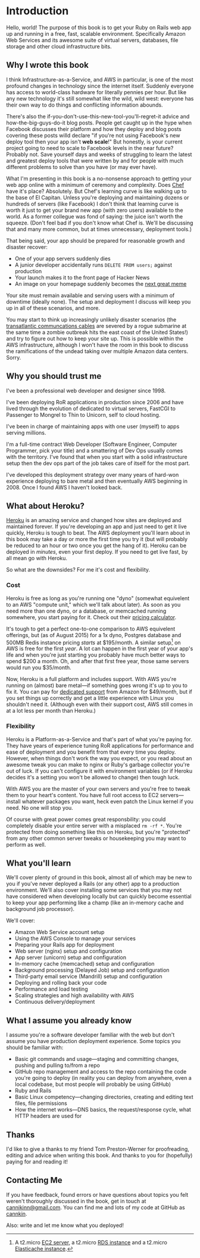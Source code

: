 # Introduction

Hello, world! The purpose of this book is to get your Ruby on Rails web app up and running in a free, fast, scalable environment. Specifically Amazon Web Services and its awesome suite of virtual servers, databases, file storage and other cloud infrastructure bits.

## Why I wrote this book

I think Infrastructure-as-a-Service, and AWS in particular, is one of the most profound changes in technology since the internet itself. Suddenly everyone has access to world-class hardware for literally pennies per hour. But like any new technology it's still somewhat like the wild, wild west: everyone has their own way to do things and conflicting information abounds.

There's also the if-you-don't-use-this-new-tool-you'll-regret-it advice and how-the-big-guys-do-it blog posts. People get caught up in the hype when Facebook discusses their platform and how they deploy and blog posts covering these posts willd declare "if you're not using Facebook's new deploy tool then your app isn't **web scale**!" But honestly, is your current project going to need to scale to Facebook levels in the near future? Probably not. Save yourself days and weeks of struggling to learn the latest and greatest deploy tools that were written by and for people with much different problems to solve than you have (or may ever have).

What I'm presenting in this book is a no-nonsense approach to getting your web app online with a minimum of ceremony and complexity. Does [Chef](http://chef.io) have it's place? Absolutely. But Chef's learning curve is like walking up to the base of El Capitan. Unless you're deploying and maintaining dozens or hundreds of servers (like Facebook) I don't think that learning curve is worth it just to get your brand new app (with zero users) available to the world. As a former collegue was fond of saying: the juice isn't worth the squeeze. (Don't feel bad if you don't know what Chef is. We'll be discussing that and many more common, but at times unnecessary, deployment tools.)

That being said, your app should be prepared for reasonable growth and disaster recover:

* One of your app servers suddenly dies
* A junior developer accidentally runs `DELETE FROM users;` against production
* Your launch makes it to the front page of Hacker News
* An image on your homepage suddenly becomes the [next great meme](http://cdn.meme.am/instances/500x/17349069.jpg)

Your site must remain available and serving users with a minimum of downtime (ideally none). The setup and deployment I discuss will keep you up in all of these scenarios, and more. 

You may start to think up increasingly unlikely disaster scenarios (the [transatlantic communcations cables](http://en.wikipedia.org/wiki/Transatlantic_communications_cable) are severed by a rogue submarine at the same time a zombie outbreak hits the east coast of the United States!) and try to figure out how to keep your site up. This is possible within the AWS infrastructure, although I won't have the room in this book to discuss the ramifications of the undead taking over multiple Amazon data centers. Sorry.

## Why you should trust me

I've been a professional web developer and designer since 1998. 

I've been deploying RoR applications in production since 2006 and have lived through the evolution of dedicated to virtual servers, FastCGI to Passenger to Mongrel to Thin to Unicorn, self to cloud hosting.

I've been in charge of maintaining apps with one user (myself) to apps serving millions.

I'm a full-time contract Web Developer (Software Engineer, Computer Programmer, pick your title) and a smattering of Dev Ops usually comes with the territory. I've found that when you start with a solid infrastructure setup then the dev ops part of the job takes care of itself for the most part.

I've developed this deployment strategy over many years of hard-won experience deploying to bare metal and then eventually AWS beginning in 2008. Once I found AWS I haven't looked back.

## What about Heroku?

[Heroku](http://heroku.com) is an amazing service and changed how sites are deployed and maintained forever. If you're developing an app and just need to get it live quickly, Heroku is tough to beat. The AWS deployment you'll learn about in this book may take a day or more the first time you try it (but will probably be reduced to an hour or two once you get the hang of it). Heroku can be deployed in _minutes_, even your first deploy. If you need to get live fast, by all mean go with Heroku.

So what are the downsides? For me it's cost and flexibility.

### Cost

Heroku is free as long as you're running one "dyno" (somewhat equivelent to an AWS "compute unit," which we'll talk about later). As soon as you need more than one dyno, or a database, or memcached running somewhere, you start paying for it. Check out their [pricing calculator](http://heroku.com/pricing). 

It's tough to get a perfect one-to-one comparison to AWS equivelent offerings, but (as of August 2015) for a 1x dyno, Postgres database and 500MB Redis instance pricing _starts_ at $195/month. A similar setup[^awsservers] on AWS is free for the first _year_. A lot can happen in the first year of your app's life and when you're just starting you probably have much better ways to spend $200 a month. Oh, and after that first free year, those same servers would run you $35/month.

Now, Heroku is a full platform and includes support. With AWS you're running on (almost) bare metal—if something goes wrong it's up to you to fix it. You can pay for [dedicated support](http://aws.amazon.com/premiumsupport) from Amazon for $49/month, but if you set things up correctly and get a little experience with Linux you shouldn't need it. (Although even with their support cost, AWS still comes in at a lot less per month than Heroku.)

### Flexibility

Heroku is a Platform-as-a-Service and that's part of what you're paying for. They have years of experience tuning RoR applications for performance and ease of deployment and you benefit from that every time you deploy. However, when things don't work the way you expect, or you read about an awesome tweak you can make to nginx or Ruby's garbage collector you're out of luck. If you can't configure it with environment variables (or if Heroku decides it's a setting you won't be allowed to change) then tough luck.

With AWS you are the master of your own servers and you're free to tweak them to your heart's content. You have full root access to EC2 servers—install whatever packages you want, heck even patch the Linux kernel if you need. No one will stop you.

Of course with great power comes great responsbility: you could completely disable your entire server with a misplaced `rm -rf *`. You're protected from doing something like this on Heroku, but you're "protected" from any other common server tweaks or housekeeping you may want to perform as well.

## What you'll learn

We'll cover plenty of ground in this book, almost all of which may be new to you if you've never deployed a Rails (or any other) app to a production environment. We'll also cover installing some services that you may not have considered when developing locally but can quickly become essential to keep your app performing like a champ (like an in-memory cache and background job processor).

We'll cover:

* Amazon Web Service account setup
* Using the AWS Console to manage your services
* Preparing your Rails app for deployment
* Web server (nginx) setup and configuration
* App server (unicorn) setup and configuration
* In-memory cache (memcached) setup and configuration
* Background processing (Delayed Job) setup and configuration
* Third-party email service (Mandrill) setup and configuration
* Deploying and rolling back your code
* Performance and load testing
* Scaling strategies and high availability with AWS
* Continuous delivery/deployment

## What I assume you already know

I assume you're a software developer familiar with the web but don't assume you have production deployment experience. Some topics you should be familiar with:

* Basic git commands and usage—staging and committing changes, pushing and pulling to/from a repo
* GitHub repo management and access to the repo containing the code you're going to deploy (in reality you can deploy from anywhere, even a local codebase, but most people will probably be using GitHub)
* Ruby and Rails
* Basic Linux competency—changing directories, creating and editing text files, file permissions
* How the internet works—DNS basics, the request/response cycle, what HTTP headers are used for

## Thanks

I'd like to give a thanks to my friend Tom Preston-Werner for proofreading, editing and advice when writing this book. And thanks to you for (hopefully) paying for and reading it!

## Contacting Me

If you have feedback, found errors or have questions about topics you felt weren't thoroughly discussed in the book, get in touch at cannikinn@gmail.com. You can find me and lots of my code at GitHub as [cannkin](http://github.com/cannikin).

Also: write and let me know what you deployed! 

[^awsservers]: A t2.micro [EC2 server](http://aws.amazon.com/ec2/pricing), a t2.micro [RDS instance](http://aws.amazon.com/rds/pricing) and a t2.micro [Elasticache instance](http://aws.amazon.com/elasticache/pricing).
